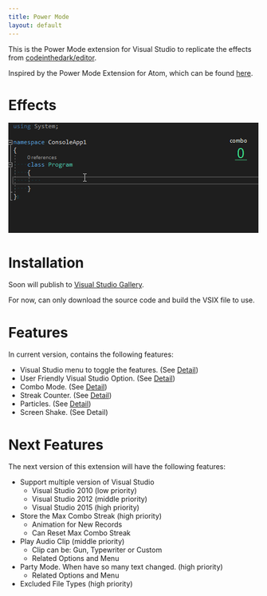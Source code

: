 ```yaml
---
title: Power Mode
layout: default
---
```


This is the Power Mode extension for Visual Studio to replicate the effects from [codeinthedark/editor](https://github.com/codeinthedark/editor).

Inspired by the Power Mode Extension for Atom, which can be found [here](https://atom.io/packages/activate-power-mode).

# Effects
![Power Mode](PowerMode.gif)

# Installation
Soon will publish to [Visual Studio Gallery](https://visualstudiogallery.msdn.microsoft.com/).

For now, can only download the source code and build the VSIX file to use.

# Features
In current version, contains the following features:
* Visual Studio menu to toggle the features. (See [Detail](menu))
* User Friendly Visual Studio Option. (See [Detail](options))
* Combo Mode. (See [Detail](combomode))
* Streak Counter. (See [Detail](streakcounter))
* Particles. (See [Detail](particles))
* Screen Shake. (See Detail)

# Next Features
The next version of this extension will have the following features:
* Support multiple version of Visual Studio
  + Visual Studio 2010 (low priority)
  + Visual Studio 2012 (middle priority)
  + Visual Studio 2015 (high priority)
* Store the Max Combo Streak (high priority)
  + Animation for New Records
  + Can Reset Max Combo Streak
* Play Audio Clip (middle priority)
  + Clip can be: Gun, Typewriter or Custom
  + Related Options and Menu
* Party Mode. When have so many text changed. (high priority)
  + Related Options and Menu
* Excluded File Types (high priority)
